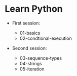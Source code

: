 # Learn Python

* First session:
    - 01-basics
    - 02-condtional-execution

* Second session:
    - 03-sequence-types
    - 04-strings
    - 05-iteration
